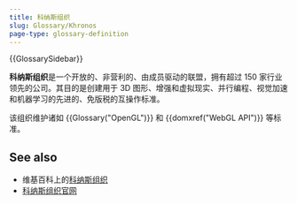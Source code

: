 ```yaml
---
title: 科纳斯组织
slug: Glossary/Khronos
page-type: glossary-definition
---
```


{{GlossarySidebar}}

**科纳斯组织**是一个开放的、非营利的、由成员驱动的联盟，拥有超过 150 家行业领先的公司。其目的是创建用于 3D 图形、增强和虚拟现实、并行编程、视觉加速和机器学习的先进的、免版税的互操作标准。

该组织维护诸如 {{Glossary("OpenGL")}} 和 {{domxref("WebGL API")}} 等标准。

## See also

- 维基百科上的[科纳斯组织](https://zh.wikipedia.org/wiki/科纳斯组织)
- [科纳斯组织官网](https://www.khronos.org/)
